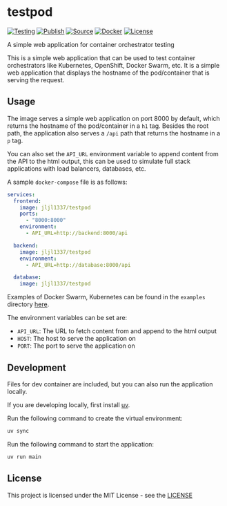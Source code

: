 # testpod

[![Testing](https://github.com/jljl1337/testpod/actions/workflows/test.yaml/badge.svg)](https://github.com/jljl1337/testpod/actions/workflows/test.yaml)
[![Publish](https://github.com/jljl1337/testpod/actions/workflows/publish.yaml/badge.svg)](https://github.com/jljl1337/testpod/actions/workflows/publish.yaml)
[![Source](https://img.shields.io/badge/Source-GitHub-blue?logo=github)](https://github.com/jljl1337/testpod)
[![Docker](https://img.shields.io/badge/Docker-jljl1337%2Ftestpod-blue?logo=docker)](https://hub.docker.com/r/jljl1337/testpod)
[![License](https://img.shields.io/github/license/jljl1337/testpod)](https://github.com/jljl1337/testpod/blob/main/LICENSE)

A simple web application for container orchestrator testing

This is a simple web application that can be used to test container 
orchestrators like Kubernetes, OpenShift, Docker Swarm, etc. It is a simple web
application that displays the hostname of the pod/container that is serving the
request.

## Usage

The image serves a simple web application on port 8000 by default, which returns
the hostname of the pod/container in a `h1` tag. Besides the root path, the
application also serves a `/api` path that returns the hostname in a `p` tag.

You can also set the `API_URL` environment variable to append content from the
API to the html output, this can be used to simulate full stack applications
with load balancers, databases, etc.

A sample `docker-compose` file is as follows:

```yaml
services:
  frontend:
    image: jljl1337/testpod
    ports:
      - "8000:8000"
    environment:
      - API_URL=http://backend:8000/api

  backend:
    image: jljl1337/testpod
    environment:
      - API_URL=http://database:8000/api

  database:
    image: jljl1337/testpod
```

Examples of Docker Swarm, Kubernetes can be found in the `examples` directory
[here](https://github.com/jljl1337/testpod/tree/main/examples).

The environment variables can be set are:

- `API_URL`: The URL to fetch content from and append to the html output
- `HOST`: The host to serve the application on
- `PORT`: The port to serve the application on

## Development

Files for dev container are included, but you can also run the application
locally.

If you are developing locally, first install
[uv](https://docs.astral.sh/uv/getting-started/installation/).

Run the following command to create the virtual environment:

```bash
uv sync
```

Run the following command to start the application:

```bash
uv run main
```

## License

This project is licensed under the MIT License - see the
[LICENSE](https://github.com/jljl1337/testpod/blob/main/LICENSE)